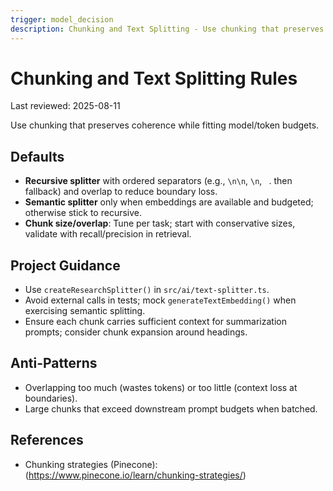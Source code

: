 ```yaml
---
trigger: model_decision
description: Chunking and Text Splitting - Use chunking that preserves coherence while fitting model/token budgets. `src/ai/text-splitter.ts`
---
```


# Chunking and Text Splitting Rules

Last reviewed: 2025-08-11

Use chunking that preserves coherence while fitting model/token budgets.

## Defaults
- **Recursive splitter** with ordered separators (e.g., `\n\n`, `\n`, ` `. then fallback) and overlap to reduce boundary loss.
- **Semantic splitter** only when embeddings are available and budgeted; otherwise stick to recursive.
- **Chunk size/overlap**: Tune per task; start with conservative sizes, validate with recall/precision in retrieval.

## Project Guidance
- Use `createResearchSplitter()` in `src/ai/text-splitter.ts`.
- Avoid external calls in tests; mock `generateTextEmbedding()` when exercising semantic splitting.
- Ensure each chunk carries sufficient context for summarization prompts; consider chunk expansion around headings.

## Anti-Patterns
- Overlapping too much (wastes tokens) or too little (context loss at boundaries).
- Large chunks that exceed downstream prompt budgets when batched.

## References
- Chunking strategies (Pinecone): (https://www.pinecone.io/learn/chunking-strategies/)

